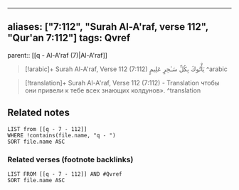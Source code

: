 
---
aliases: ["7:112", "Surah Al-A'raf, verse 112", "Qur'an 7:112"]
tags: Qvref
---

parent:: [[q - Al-A'raf (7)|Al-A'raf]]

> [!arabic]+ Surah Al-A'raf, Verse 112 (7:112)
> <span class="quran-arabic">يَأْتُوكَ بِكُلِّ سَـٰحِرٍ عَلِيمٍ</span>
^arabic

> [!translation]+ Surah Al-A'raf, Verse 112 (7:112) - Translation
> чтобы они привели к тебе всех знающих колдунов».
^translation



## Related notes
```dataview
LIST from [[q - 7 - 112]]
WHERE !contains(file.name, "q - ")
SORT file.name ASC
```

### Related verses (footnote backlinks)
```dataview
LIST FROM [[q - 7 - 112]] AND #Qvref
SORT file.name ASC
```

